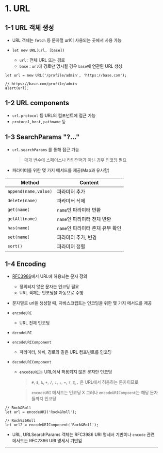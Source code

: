 # 1. URL

## 1-1 URL 객체 생성

- URL 객체는 `fetch` 등 문자열 url이 사용되는 곳에서 사용 가능

- `let new URL(url, [base])`

  - `url` : 전체 URL 또는 경로
  - `base` : `url`에 경로만 명시될 경우 `base`에 연관된 URL 생성

```
let url = new URL('/profile/admin', 'https://base.com');

// https://base.com/profile/admin
alert(url);
```

## 1-2 URL components

- `url.protocol` 등 URL의 컴포넌트에 접근 가능
- `protocol`, `host`, `pathname` 등

## 1-3 SearchParams "?..."

- `url.searchParams` 를 통해 접근 가능

  > 매개 변수에 스페이스나 라틴언어가 아닌 경우 인코딩 필요

- 파라미터를 위한 몇 가지 메서드를 제공(Map과 유사함)

| Method               | Content                          |
| -------------------- | -------------------------------- |
| `append(name,value)` | 파라미터 추가                    |
| `delete(name)`       | 파라미터 삭제                    |
| `get(name)`          | `name`인 파라미터 반환           |
| `getAll(name)`       | `name`인 파라미터 전체 반환      |
| `has(name)`          | `name`인 파라미터 존재 유무 확인 |
| `set(name)`          | 파라미터 추가, 변경              |
| `sort()`             | 파라미터 정렬                    |

## 1-4 Encoding

- [RFC3986](https://datatracker.ietf.org/doc/html/rfc3986)에서 URL에 허용되는 문자 정의

  - 정의되지 않은 문자는 인코딩 필요
  - URL 객체는 인코딩을 자동으로 수행

- 문자열로 url을 생성할 때, 자바스크립트는 인코딩을 위한 몇 가지 메서드를 제공

- `encodeURI`
  - URL 전체 인코딩
- `decodeURI`
- `encodeURIComponent`
  - 파라미터, 해쉬, 경로와 같은 URL 컴포넌트를 인코딩
- `decodeURIComponent`

  - `encodeURI`는 URL에서 허용되지 않은 문자만 인코딩

    > `#`, `$`, `&`, `+`, `/`, `:`, `;`, `=`, `?`, `@`,`,` 은 URL에서 허용하는 문자이므로

    > `encodeURI` 메서드는 인코딩 X 그러나 `encodeURICompoent`는 해당 문자들까지 인코딩

```
// Rock&Roll
let url = encodeURI('Rock&Roll');

// Rock%26Roll
let url2 = encodeURIComponent('Rock&Roll');
```

- URL, URLSearchParams 객체는 RFC3986 URI 명세서 기반이나 `encode` 관련 메서드는 RFC2396 URI 명세서 기반임

---
